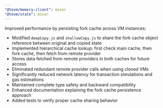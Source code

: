 ```yaml
---
"@tevm/memory-client": minor
"@tevm/state": minor
---
```


Improved performance by persisting fork cache across VM instances:

- Modified `deepCopy.js` and `shallowCopy.js` to share the fork cache object reference between original and copied state
- Implemented hierarchical cache lookup: first check main cache, then fork cache, then fetch from remote provider
- Stores data fetched from remote providers in both caches for future access
- Eliminated redundant remote provider calls when using cloned VMs
- Significantly reduced network latency for transaction simulations and gas estimations
- Maintained complete type safety and backward compatibility
- Enhanced documentation explaining the fork cache persistence approach
- Added tests to verify proper cache sharing behavior
